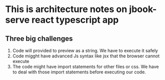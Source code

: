 # This is architecture notes on jbook-serve react typescript app

## Three big challenges
1. Code will provided to preview as a string. We have to execute it safely
2. Code migght have advanced Js syntax like jsx that the browser cannot execute
3. The code might have import statements for other files or css. We have to deal with those import statements before executing our code.
